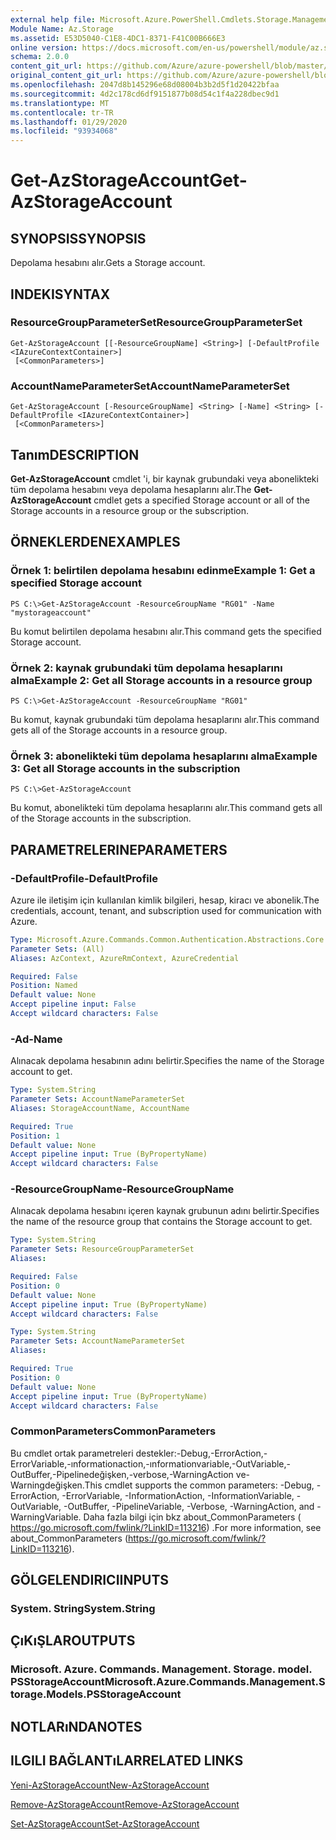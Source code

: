 ```yaml
---
external help file: Microsoft.Azure.PowerShell.Cmdlets.Storage.Management.dll-Help.xml
Module Name: Az.Storage
ms.assetid: E53D5040-C1E8-4DC1-8371-F41C00B666E3
online version: https://docs.microsoft.com/en-us/powershell/module/az.storage/get-azstorageaccount
schema: 2.0.0
content_git_url: https://github.com/Azure/azure-powershell/blob/master/src/Storage/Storage.Management/help/Get-AzStorageAccount.md
original_content_git_url: https://github.com/Azure/azure-powershell/blob/master/src/Storage/Storage.Management/help/Get-AzStorageAccount.md
ms.openlocfilehash: 2047d8b145296e68d08004b3b2d5f1d20422bfaa
ms.sourcegitcommit: 4d2c178cd6df9151877b08d54c1f4a228dbec9d1
ms.translationtype: MT
ms.contentlocale: tr-TR
ms.lasthandoff: 01/29/2020
ms.locfileid: "93934068"
---
```

# <span data-ttu-id="a82e4-101">Get-AzStorageAccount</span><span class="sxs-lookup"><span data-stu-id="a82e4-101">Get-AzStorageAccount</span></span>

## <span data-ttu-id="a82e4-102">SYNOPSIS</span><span class="sxs-lookup"><span data-stu-id="a82e4-102">SYNOPSIS</span></span>
<span data-ttu-id="a82e4-103">Depolama hesabını alır.</span><span class="sxs-lookup"><span data-stu-id="a82e4-103">Gets a Storage account.</span></span>

## <span data-ttu-id="a82e4-104">INDEKI</span><span class="sxs-lookup"><span data-stu-id="a82e4-104">SYNTAX</span></span>

### <span data-ttu-id="a82e4-105">ResourceGroupParameterSet</span><span class="sxs-lookup"><span data-stu-id="a82e4-105">ResourceGroupParameterSet</span></span>
```
Get-AzStorageAccount [[-ResourceGroupName] <String>] [-DefaultProfile <IAzureContextContainer>]
 [<CommonParameters>]
```

### <span data-ttu-id="a82e4-106">AccountNameParameterSet</span><span class="sxs-lookup"><span data-stu-id="a82e4-106">AccountNameParameterSet</span></span>
```
Get-AzStorageAccount [-ResourceGroupName] <String> [-Name] <String> [-DefaultProfile <IAzureContextContainer>]
 [<CommonParameters>]
```

## <span data-ttu-id="a82e4-107">Tanım</span><span class="sxs-lookup"><span data-stu-id="a82e4-107">DESCRIPTION</span></span>
<span data-ttu-id="a82e4-108">**Get-AzStorageAccount** cmdlet 'i, bir kaynak grubundaki veya abonelikteki tüm depolama hesabını veya depolama hesaplarını alır.</span><span class="sxs-lookup"><span data-stu-id="a82e4-108">The **Get-AzStorageAccount** cmdlet gets a specified Storage account or all of the Storage accounts in a resource group or the subscription.</span></span>

## <span data-ttu-id="a82e4-109">ÖRNEKLERDEN</span><span class="sxs-lookup"><span data-stu-id="a82e4-109">EXAMPLES</span></span>

### <span data-ttu-id="a82e4-110">Örnek 1: belirtilen depolama hesabını edinme</span><span class="sxs-lookup"><span data-stu-id="a82e4-110">Example 1: Get a specified Storage account</span></span>
```
PS C:\>Get-AzStorageAccount -ResourceGroupName "RG01" -Name "mystorageaccount"
```

<span data-ttu-id="a82e4-111">Bu komut belirtilen depolama hesabını alır.</span><span class="sxs-lookup"><span data-stu-id="a82e4-111">This command gets the specified Storage account.</span></span>

### <span data-ttu-id="a82e4-112">Örnek 2: kaynak grubundaki tüm depolama hesaplarını alma</span><span class="sxs-lookup"><span data-stu-id="a82e4-112">Example 2: Get all Storage accounts in a resource group</span></span>
```
PS C:\>Get-AzStorageAccount -ResourceGroupName "RG01"
```

<span data-ttu-id="a82e4-113">Bu komut, kaynak grubundaki tüm depolama hesaplarını alır.</span><span class="sxs-lookup"><span data-stu-id="a82e4-113">This command gets all of the Storage accounts in a resource group.</span></span>

### <span data-ttu-id="a82e4-114">Örnek 3: abonelikteki tüm depolama hesaplarını alma</span><span class="sxs-lookup"><span data-stu-id="a82e4-114">Example 3:  Get all Storage accounts in the subscription</span></span>
```
PS C:\>Get-AzStorageAccount
```

<span data-ttu-id="a82e4-115">Bu komut, abonelikteki tüm depolama hesaplarını alır.</span><span class="sxs-lookup"><span data-stu-id="a82e4-115">This command gets all of the Storage accounts in the subscription.</span></span>

## <span data-ttu-id="a82e4-116">PARAMETRELERINE</span><span class="sxs-lookup"><span data-stu-id="a82e4-116">PARAMETERS</span></span>

### <span data-ttu-id="a82e4-117">-DefaultProfile</span><span class="sxs-lookup"><span data-stu-id="a82e4-117">-DefaultProfile</span></span>
<span data-ttu-id="a82e4-118">Azure ile iletişim için kullanılan kimlik bilgileri, hesap, kiracı ve abonelik.</span><span class="sxs-lookup"><span data-stu-id="a82e4-118">The credentials, account, tenant, and subscription used for communication with Azure.</span></span>

```yaml
Type: Microsoft.Azure.Commands.Common.Authentication.Abstractions.Core.IAzureContextContainer
Parameter Sets: (All)
Aliases: AzContext, AzureRmContext, AzureCredential

Required: False
Position: Named
Default value: None
Accept pipeline input: False
Accept wildcard characters: False
```

### <span data-ttu-id="a82e4-119">-Ad</span><span class="sxs-lookup"><span data-stu-id="a82e4-119">-Name</span></span>
<span data-ttu-id="a82e4-120">Alınacak depolama hesabının adını belirtir.</span><span class="sxs-lookup"><span data-stu-id="a82e4-120">Specifies the name of the Storage account to get.</span></span>

```yaml
Type: System.String
Parameter Sets: AccountNameParameterSet
Aliases: StorageAccountName, AccountName

Required: True
Position: 1
Default value: None
Accept pipeline input: True (ByPropertyName)
Accept wildcard characters: False
```

### <span data-ttu-id="a82e4-121">-ResourceGroupName</span><span class="sxs-lookup"><span data-stu-id="a82e4-121">-ResourceGroupName</span></span>
<span data-ttu-id="a82e4-122">Alınacak depolama hesabını içeren kaynak grubunun adını belirtir.</span><span class="sxs-lookup"><span data-stu-id="a82e4-122">Specifies the name of the resource group that contains the Storage account to get.</span></span>

```yaml
Type: System.String
Parameter Sets: ResourceGroupParameterSet
Aliases:

Required: False
Position: 0
Default value: None
Accept pipeline input: True (ByPropertyName)
Accept wildcard characters: False
```

```yaml
Type: System.String
Parameter Sets: AccountNameParameterSet
Aliases:

Required: True
Position: 0
Default value: None
Accept pipeline input: True (ByPropertyName)
Accept wildcard characters: False
```

### <span data-ttu-id="a82e4-123">CommonParameters</span><span class="sxs-lookup"><span data-stu-id="a82e4-123">CommonParameters</span></span>
<span data-ttu-id="a82e4-124">Bu cmdlet ortak parametreleri destekler:-Debug,-ErrorAction,-ErrorVariable,-ınformationaction,-ınformationvariable,-OutVariable,-OutBuffer,-Pipelinedeğişken,-verbose,-WarningAction ve-Warningdeğişken.</span><span class="sxs-lookup"><span data-stu-id="a82e4-124">This cmdlet supports the common parameters: -Debug, -ErrorAction, -ErrorVariable, -InformationAction, -InformationVariable, -OutVariable, -OutBuffer, -PipelineVariable, -Verbose, -WarningAction, and -WarningVariable.</span></span> <span data-ttu-id="a82e4-125">Daha fazla bilgi için bkz about_CommonParameters ( https://go.microsoft.com/fwlink/?LinkID=113216) .</span><span class="sxs-lookup"><span data-stu-id="a82e4-125">For more information, see about_CommonParameters (https://go.microsoft.com/fwlink/?LinkID=113216).</span></span>

## <span data-ttu-id="a82e4-126">GÖLGELENDIRICI</span><span class="sxs-lookup"><span data-stu-id="a82e4-126">INPUTS</span></span>

### <span data-ttu-id="a82e4-127">System. String</span><span class="sxs-lookup"><span data-stu-id="a82e4-127">System.String</span></span>

## <span data-ttu-id="a82e4-128">ÇıKıŞLAR</span><span class="sxs-lookup"><span data-stu-id="a82e4-128">OUTPUTS</span></span>

### <span data-ttu-id="a82e4-129">Microsoft. Azure. Commands. Management. Storage. model. PSStorageAccount</span><span class="sxs-lookup"><span data-stu-id="a82e4-129">Microsoft.Azure.Commands.Management.Storage.Models.PSStorageAccount</span></span>

## <span data-ttu-id="a82e4-130">NOTLARıNDA</span><span class="sxs-lookup"><span data-stu-id="a82e4-130">NOTES</span></span>

## <span data-ttu-id="a82e4-131">ILGILI BAĞLANTıLAR</span><span class="sxs-lookup"><span data-stu-id="a82e4-131">RELATED LINKS</span></span>

[<span data-ttu-id="a82e4-132">Yeni-AzStorageAccount</span><span class="sxs-lookup"><span data-stu-id="a82e4-132">New-AzStorageAccount</span></span>](./New-AzStorageAccount.md)

[<span data-ttu-id="a82e4-133">Remove-AzStorageAccount</span><span class="sxs-lookup"><span data-stu-id="a82e4-133">Remove-AzStorageAccount</span></span>](./Remove-AzStorageAccount.md)

[<span data-ttu-id="a82e4-134">Set-AzStorageAccount</span><span class="sxs-lookup"><span data-stu-id="a82e4-134">Set-AzStorageAccount</span></span>](./Set-AzStorageAccount.md)


